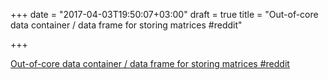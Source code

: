 +++
date = "2017-04-03T19:50:07+03:00"
draft = true
title = "Out-of-core data container / data frame for storing matrices  #reddit"

+++

<p><a href="https://t.co/aVMYolU8Vr">Out-of-core data container / data frame for storing matrices  #reddit</a></p>